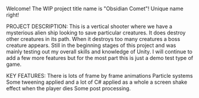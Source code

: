 Welcome! The WIP project title name is "Obsidian Comet"! Unique name right! 

PROJECT DESCRIPTION:
This is a vertical shooter where we have a mysterious alien ship looking to save particular creatures.
It does destroy other creatures in its path. When it destroys too many creatures a boss creature appears. 
Still in the beginning stages of this project and was mainly testing out my overall skills and knowledge of Unity.
I will continue to add a few more features but for the most part this is just a demo test type of game.

KEY FEATURES:
There is lots of frame by frame animations
Particle systems
Some tweening applied and a lot of C# applied as a whole
a screen shake effect when the player dies
Some post processing.
